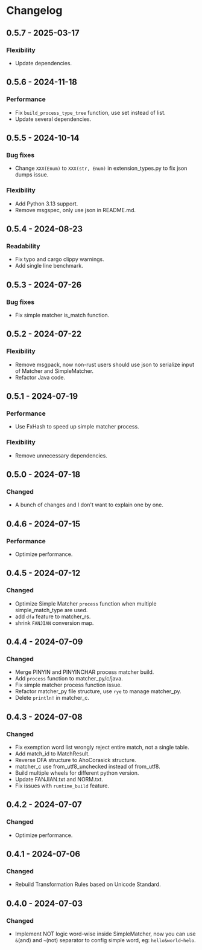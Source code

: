 # Changelog

## 0.5.7 - 2025-03-17

### Flexibility
- Update dependencies.

## 0.5.6 - 2024-11-18

### Performance
- Fix `build_process_type_tree` function, use set instead of list.
- Update several dependencies.

## 0.5.5 - 2024-10-14

### Bug fixes
- Change `XXX(Enum)` to `XXX(str, Enum)` in extension_types.py to fix json dumps issue.

### Flexibility
- Add Python 3.13 support.
- Remove msgspec, only use json in README.md.

## 0.5.4 - 2024-08-23

### Readability
- Fix typo and cargo clippy warnings.
- Add single line benchmark.

## 0.5.3 - 2024-07-26

### Bug fixes
- Fix simple matcher is_match function.

## 0.5.2 - 2024-07-22

### Flexibility
- Remove msgpack, now non-rust users should use json to serialize input of Matcher and SimpleMatcher.
- Refactor Java code.

## 0.5.1 - 2024-07-19

### Performance
- Use FxHash to speed up simple matcher process.

### Flexibility
- Remove unnecessary dependencies.

## 0.5.0 - 2024-07-18

### Changed
- A bunch of changes and I don't want to explain one by one.

## 0.4.6 - 2024-07-15

### Performance
- Optimize performance.

## 0.4.5 - 2024-07-12

### Changed
- Optimize Simple Matcher `process` function when multiple simple_match_type are used.
- add `dfa` feature to matcher_rs.
- shrink `FANJIAN` conversion map.

## 0.4.4 - 2024-07-09

### Changed
- Merge PINYIN and PINYINCHAR process matcher build.
- Add `process` function to matcher_py/c/java.
- Fix simple matcher process function issue.
- Refactor matcher_py file structure, use `rye` to manage matcher_py.
- Delete `println!` in matcher_c.

## 0.4.3 - 2024-07-08

### Changed
- Fix exemption word list wrongly reject entire match, not a single table.
- Add match_id to MatchResult.
- Reverse DFA structure to AhoCorasick structure.
- matcher_c use from_utf8_unchecked instead of from_utf8.
- Build multiple wheels for different python version.
- Update FANJIAN.txt and NORM.txt.
- Fix issues with `runtime_build` feature.

## 0.4.2 - 2024-07-07

### Changed
- Optimize performance.

## 0.4.1 - 2024-07-06

### Changed
- Rebuild Transformation Rules based on Unicode Standard.

## 0.4.0 - 2024-07-03

### Changed
- Implement NOT logic word-wise inside SimpleMatcher, now you can use `&`(and) and `~`(not) separator to config simple word, eg: `hello&world~helo`.
